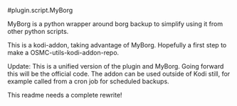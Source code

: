 #plugin.script.MyBorg

MyBorg is a python wrapper around borg backup to simplify using it from other python scripts.

This is a kodi-addon, taking advantage of MyBorg. Hopefully a first step to 
make a OSMC-utils-kodi-addon-repo.

Update: This is a unified version of the plugin and MyBorg. Going forward this will be the official code. The addon can be used outside of Kodi still, for example called from a cron job for scheduled backups.

This readme needs a complete rewrite!
